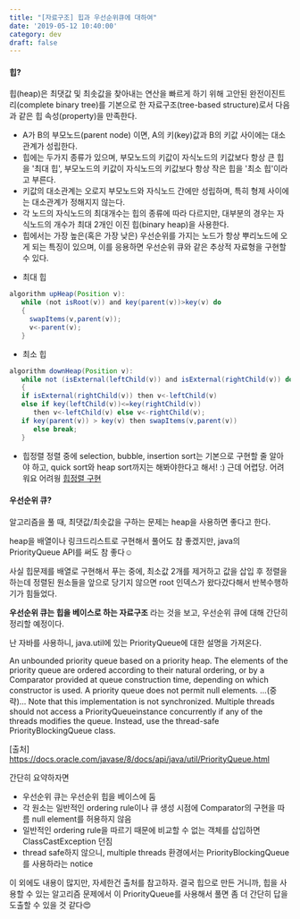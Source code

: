 ```yaml
---
title: "[자료구조] 힙과 우선순위큐에 대하여"
date: '2019-05-12 10:40:00'
category: dev
draft: false
---
```


#### 힙?
힙(heap)은 최댓값 및 최솟값을 찾아내는 연산을 빠르게 하기 위해 고안된 완전이진트리(complete binary tree)를 기본으로 한 자료구조(tree-based structure)로서 다음과 같은 힙 속성(property)을 만족한다.

- A가 B의 부모노드(parent node) 이면, A의 키(key)값과 B의 키값 사이에는 대소관계가 성립한다.
- 힙에는 두가지 종류가 있으며, 부모노드의 키값이 자식노드의 키값보다 항상 큰 힙을 '최대 힙', 부모노드의 키값이 자식노드의 키값보다 항상 작은 힙을 '최소 힙'이라고 부른다.
- 키값의 대소관계는 오로지 부모노드와 자식노드 간에만 성립하며, 특히 형제 사이에는 대소관계가 정해지지 않는다.
- 각 노드의 자식노드의 최대개수는 힙의 종류에 따라 다르지만, 대부분의 경우는 자식노드의 개수가 최대 2개인 이진 힙(binary heap)을 사용한다.
- 힙에서는 가장 높은(혹은 가장 낮은) 우선순위를 가지는 노드가 항상 뿌리노드에 오게 되는 특징이 있으며, 이를 응용하면 우선순위 큐와 같은 추상적 자료형을 구현할 수 있다.


* 최대 힙
``` java
algorithm upHeap(Position v):
   while (not isRoot(v)) and key(parent(v))>key(v) do
   {
     swapItems(v,parent(v));
     v<-parent(v);
   }
```
* 최소 힙
``` java
algorithm downHeap(Position v):
   while not (isExternal(leftChild(v)) and isExternal(rightChild(v)) do
   {
   if isExternal(rightChild(v)) then v<-leftChild(v)
   else if key(leftChild(v))<=key(rightChild(v))
      then v<-leftChild(v) else v<-rightChild(v);
   if key(parent(v)) > key(v) then swapItems(v,parent(v))
      else break;
   }
```

* 힙정렬
정렬 중에 selection, bubble, insertion sort는 기본으로 구현할 줄 알아야 하고, quick sort와 heap sort까지는 해봐야한다고 해서! :) 근데 어렵당. 어려워요 어려웡 [힙정렬 구현](https://github.com/heeyeah/AlgorithmPractice/blob/master/HeeyeahNote/src/note/HeapSort.java)

#### 우선순위 큐?

알고리즘을 풀 때, 최댓값/최솟값을 구하는 문제는 heap을 사용하면 좋다고 한다.

heap을 배열이나 링크드리스트로 구현해서 풀어도 참 좋겠지만, java의 PriorityQueue API를 써도 참 좋다☺️

사실 힙문제를 배열로 구현해서 푸는 중에, 최소값 2개를 제거하고 값을 삽입 후 정렬을 하는데 정렬된 원소들을 앞으로 당기지 않으면 root 인덱스가 왔다갔다해서 반복수행하기가 힘들었다.

**우선순위 큐는 힙을 베이스로 하는 자료구조** 라는 것을 보고, 우선순위 큐에 대해 간단히 정리할 예정이다.

난 자바를 사용하니, java.util에 있는 PriorityQueue에 대한 설명을 가져온다.


An unbounded priority queue based on a priority heap. The elements of the priority queue are ordered according to their natural ordering, or by a Comparator provided at queue construction time, depending on which constructor is used. A priority queue does not permit null elements.
...(중략)...
Note that this implementation is not synchronized. Multiple threads should not access a PriorityQueueinstance concurrently if any of the threads modifies the queue. Instead, use the thread-safe PriorityBlockingQueue class.

[출처] https://docs.oracle.com/javase/8/docs/api/java/util/PriorityQueue.html


간단히 요약하자면
- 우선순위 큐는 우선순위 힙을 베이스에 둠
- 각 원소는 일반적인 ordering rule이나 큐 생성 시점에 Comparator의 구현을 따름
null element를 허용하지 않음
- 일반적인 ordering rule을 따르기 때문에 비교할 수 없는 객체를 삽입하면 ClassCastException 던짐
- thread safe하지 않으니, multiple threads 환경에서는 PriorityBlockingQueue를 사용하라는 notice

이 외에도 내용이 많지만, 자세한건 출처를 참고하자.
결국 힙으로 만든 거니까, 힙을 사용할 수 있는 알고리즘 문제에서 이 PriorityQueue를 사용해서 풀면 좀 더 간단히 답을 도출할 수 있을 것 같다😍
